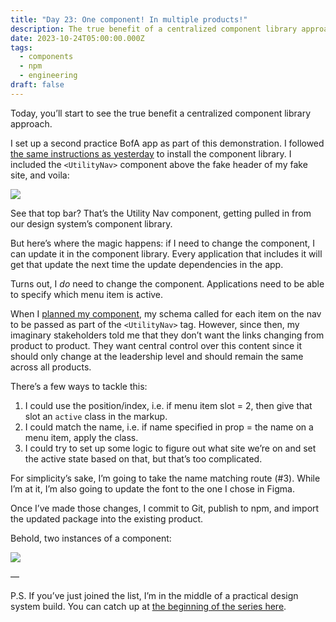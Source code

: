 ```yaml
---
title: "Day 23: One component! In multiple products!"
description: The true benefit of a centralized component library approach.
date: 2023-10-24T05:00:00.000Z
tags:
  - components
  - npm
  - engineering
draft: false
---
```

Today, you’ll start to see the true benefit a centralized component library approach.

I set up a second practice BofA app as part of this demonstration. I followed [the same instructions as yesterday](https://practicaldesignsystems.com/daily/day-22-import-a-component-into-the-origin-product/) to install the component library. I included the `<UtilityNav>` component above the fake header of my fake site, and voila:

![](/assets/i/post-bofa-24-1.png)

See that top bar? That’s the Utility Nav component, getting pulled in from our design system’s component library.

But here’s where the magic happens: if I need to change the component, I can update it in the component library. Every application that includes it will get that update the next time the update dependencies in the app.

Turns out, I *do* need to change the component. Applications need to be able to specify which menu item is active. 

When I [planned my component](https://practicaldesignsystems.com/daily/day-18-planning-my-new-component/), my schema called for each item on the nav to be passed as part of the `<UtilityNav>` tag. However, since then, my imaginary stakeholders told me that they don’t want the links changing from product to product. They want central control over this content since it should only change at the leadership level and should remain the same across all products.

There’s a few ways to tackle this: 

1. I could use the position/index, i.e. if menu item slot = 2, then give that slot an `active` class in the markup. 
2. I could match the name, i.e. if name specified in prop = the name on a menu item, apply the class. 
3. I could try to set up some logic to figure out what site we’re on and set the active state based on that, but that’s too complicated. 

For simplicity’s sake, I’m going to take the name matching route (#3).  While I’m at it, I’m also going to update the font to the one I chose in Figma. 

Once I’ve made those changes, I commit to Git, publish to npm, and import the updated package into the existing product. 

Behold, two instances of a component:

![](/assets/i/post-bofa-24-2.png)

—

P.S. If you’ve just joined the list, I’m in the middle of a practical design system build. You can catch up at [the beginning of the series here](https://practicaldesignsystems.com/daily/let-s-build-a-design-system/).